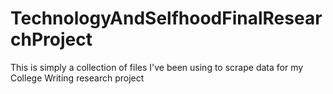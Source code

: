 # TechnologyAndSelfhoodFinalResearchProject

This is simply a collection of files I've been using to scrape data for my College Writing research project
